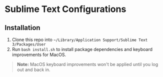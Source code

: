 # Sublime Text Configurations

## Installation
1. Clone this repo into `~/Library/Application Support/Sublime Text 3/Packages/User`
2. Run `bash install.sh` to install package dependencies and keyboard improvements for MacOS.

>**Note:** MacOS keyboard improvements won't be applied until you log out and back in.
